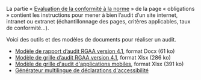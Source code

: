 La partie « [Evaluation de la conformité à la norme](../obligations.html#Évaluation-de-la-conformité-à-la-norme-de-référence) » de la page « obligations » contient les instructions pour mener à bien l’audit d’un site internet, intranet ou extranet (échantillonnage des pages, critères applicables, taux de conformité…). 

Voici des outils et des modèles de documents pour réaliser un audit.
* [Modèle de rapport d’audit RGAA version 4.1](../rgaa4.1/files/rgaa4.1-2021-lu-modele-rapport-audit.docx "Modèle de rapport d’audit RGAA version 4.1, format Docx (61 ko)"), format Docx (61 ko)
* [Modèle de grille d’audit RGAA version 4.1](../rgaa4.1/files/rgaa4.1-2021-lu-modele-rapport-audit.docx "Modèle de grille d’audit RGAA version 4.1, format Xlsx (286 ko)"), format Xlsx (286 ko)
* [Modèle de grille d'audit d'applications mobiles](../files/modele-grille-audit-appli-mobiles.xlsx "Modèle de grille d'audit d'applications mobiles, format Xlsx (391 ko)"), format Xlsx (391 ko)
* [Générateur multilingue de déclarations d'accessibilité](./decla.html) 
